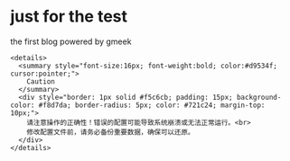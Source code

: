 # just for the test
the first blog powered by gmeek
```Gmeek-html
<details>
  <summary style="font-size:16px; font-weight:bold; color:#d9534f; cursor:pointer;">
    Caution
  </summary>
  <div style="border: 1px solid #f5c6cb; padding: 15px; background-color: #f8d7da; border-radius: 5px; color: #721c24; margin-top: 10px;">
    请注意操作的正确性！错误的配置可能导致系统崩溃或无法正常运行。<br>
    修改配置文件前，请务必备份重要数据，确保可以还原。
  </div>
</details>
```